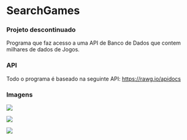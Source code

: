 # SearchGames

### Projeto descontinuado

Programa que faz acesso a uma API de Banco de Dados que contem milhares de dados de Jogos.



### API

Todo o programa é baseado na seguinte API: https://rawg.io/apidocs




### Imagens


![](https://i.imgur.com/EZ9cf9Z.png)

![](https://i.imgur.com/mTBVz9X.png)

![](https://i.imgur.com/XVWGeDE.png)
